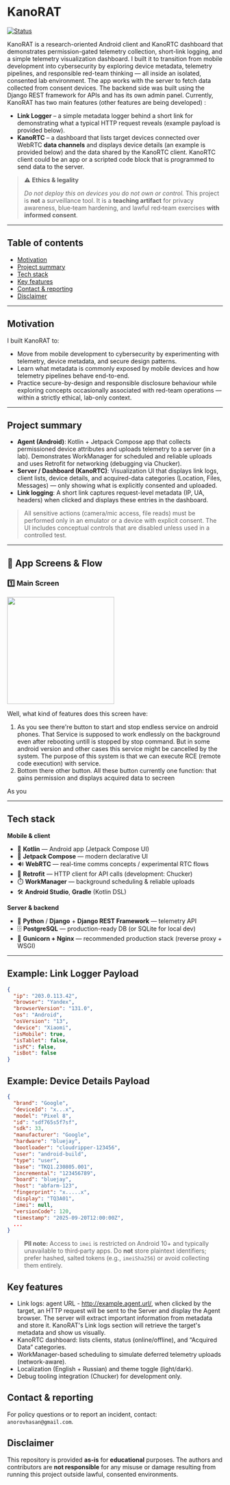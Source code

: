 
# KanoRAT

[![Status](https://img.shields.io/badge/status-lab--only-orange)](#ethics--safety)

KanoRAT is a research-oriented Android client and KanoRTC dashboard that demonstrates permission-gated telemetry collection, short-link logging, and a simple telemetry visualization dashboard. I built it to transition from mobile development into cybersecurity by exploring device metadata, telemetry pipelines, and responsible red-team thinking — all inside an isolated, consented lab environment. The app works with the server to fetch data collected from consent devices. The backend side was built using the Django REST framework for APIs and has its own admin panel. Currently, KanoRAT has two main features (other features are being developed) :

- **Link Logger** – a simple metadata logger behind a short link for demonstrating what a typical HTTP request reveals (example payload is provided below).
- **KanoRTC** – a dashboard that lists target devices connected over WebRTC **data channels** and displays device details (an example is provided below) and the data shared by the KanoRTC client. KanoRTC client could be an app or a scripted code block that is programmed to send data to the server.

> ⚠️ **Ethics & legality**
>
> *Do not deploy this on devices you do not own or control.* This project is **not** a surveillance tool. It is a **teaching artifact** for privacy awareness, blue‑team hardening, and lawful red‑team exercises **with informed consent**.

---

## Table of contents

- [Motivation](#motivation)
- [Project summary](#project-summary)
- [Tech stack](#tech-stack)
- [Key features](#key-features)
- [Contact & reporting](#contact--reporting)
- [Disclaimer](#disclaimer)


---

## Motivation

I built KanoRAT to:

- Move from mobile development to cybersecurity by experimenting with telemetry, device metadata, and secure design patterns.
- Learn what metadata is commonly exposed by mobile devices and how telemetry pipelines behave end-to-end.
- Practice secure-by-design and responsible disclosure behaviour while exploring concepts occasionally associated with red-team operations — within a strictly ethical, lab-only context.

---

## Project summary

- **Agent (Android)**: Kotlin + Jetpack Compose app that collects permissioned device attributes and uploads telemetry to a server (in a lab). Demonstrates WorkManager for scheduled and reliable uploads and uses Retrofit for networking (debugging via Chucker).
- **Server / Dashboard (KanoRTC)**: Visualization UI that displays link logs, client lists, device details, and acquired-data categories (Location, Files, Messages) — only showing what is explicitly consented and uploaded.
- **Link logging**: A short link captures request-level metadata (IP, UA, headers) when clicked and displays these entries in the dashboard.

> All sensitive actions (camera/mic access, file reads) must be performed only in an emulator or a device with explicit consent. The UI includes conceptual controls that are disabled unless used in a controlled test.

---

## 📱 App Screens & Flow


### 1️⃣ Main Screen
<img src="https://github.com/HasanAnorov/KanoRAT/blob/feature/webrtc/app/src/main/java/com/ierusalem/androrat/core/readme_sources/main.png" width="250">

Well, what kind of features does this screen have:
1. As you see there're button to start and stop endless service on android phones. That Service is supposed to work endlessly on the background even after rebooting untill is stopped by stop command. But in some android version and other cases this service might be cancelled by the system. The purpose of this system is that we can execute RCE (remote code execution) with service.
2. Bottom there other button. All these button currently one function: that gains permission and displays acquired data to secreen  

As you 


---

## Tech stack

**Mobile & client**
- 📱 **Kotlin** — Android app (Jetpack Compose UI)
- 🎨 **Jetpack Compose** — modern declarative UI
- 🔊 **WebRTC** — real-time comms concepts / experimental RTC flows
- 🔌 **Retrofit** — HTTP client for API calls (development: Chucker)
- ⏱️ **WorkManager** — background scheduling & reliable uploads
- 🛠️ **Android Studio**, **Gradle** (Kotlin DSL)

**Server & backend**
- 🐍 **Python** / **Django** + **Django REST Framework** — telemetry API
- 🗄️ **PostgreSQL** — production-ready DB (or SQLite for local dev)
- 🔁 **Gunicorn + Nginx** — recommended production stack (reverse proxy + WSGI)
---

## Example: Link Logger Payload

```json
{
  "ip": "203.0.113.42",
  "browser": "Yandex",
  "browserVersion": "131.0",
  "os": "Android",
  "osVersion": "13",
  "device": "Xiaomi",
  "isMobile": true,
  "isTablet": false,
  "isPC": false,
  "isBot": false
}
```

## Example: Device Details Payload

```json
{
  "brand": "Google",
  "deviceId": "x...x",
  "model": "Pixel 8",
  "id": "sdf765s5f7sf",
  "sdk": 33,
  "manufacturer": "Google",
  "hardware": "bluejay",
  "bootloader": "cloudripper-123456",
  "user": "android-build",
  "type": "user",
  "base": "TKQ1.230805.001",
  "incremental": "123456789",
  "board": "bluejay",
  "host": "abfarm-123",
  "fingerprint": "x.....x",
  "display": "TQ3A01",
  "imei": null,
  "versionCode": 120,
  "timestamp": "2025-09-20T12:00:00Z",
  ...
}
```

> **PII note:** Access to `imei` is restricted on Android 10+ and typically unavailable to third‑party apps. Do **not** store plaintext identifiers; prefer hashed, salted tokens (e.g., `imeiSha256`) or avoid collecting them entirely.


## Key features

- Link logs: agent URL - http://example.agent.url/, when clicked by the target, an HTTP request will be sent to the Server and display the Agent browser. The server will extract important information from metadata and store it. KanoRAT's Link logs section will retrieve the target's metadata and show us visually.
- KanoRTC dashboard: lists clients, status (online/offline), and “Acquired Data” categories.
- WorkManager-based scheduling to simulate deferred telemetry uploads (network-aware).
- Localization (English + Russian) and theme toggle (light/dark).
- Debug tooling integration (Chucker) for development only.

## Contact & reporting

For policy questions or to report an incident, contact: `anorovhasan@gmail.com`.

## Disclaimer

This repository is provided **as‑is** for **educational** purposes. The authors and contributors are **not responsible** for any misuse or damage resulting from running this project outside lawful, consented environments.
